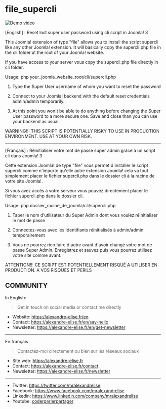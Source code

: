 # file_supercli

[![Demo video](https://img.youtube.com/vi/Tjbjh3dhcqE/0.jpg)](https://www.youtube.com/watch?v=Tjbjh3dhcqE)

[English] : Reset lost super user password using cli script in  Joomla! 3

This Joomla! extension of type "file" allows you to install the script supercli like any other Joomla! extension. It will basically copy the supercli.php file in the cli folder at the root of your Joomla! website.

If you have access to your server vous copy the supercli.php file directly in cli folder.

Usage: php your_joomla_website_root/cli/supercli.php

1. Type the Super User username of whom you want to reset the password

2. Connect to your Joomla! backend with the default reset credentials admin/admin temporarily.

3. At this point you won't be able to do anything before changing the Super User password to a more secure one. Save and close than you can use your backend as usual.

WARNING!!! THIS SCRIPT IS POTENTIALLY RISKY TO USE IN PRODUCTION ENVIRONMENT. USE AT YOUR OWN RISK.

------

[Français] : Réinitialiser votre mot de passe super admin grâce à un script cli dans Joomla! 3

Cette extension Joomla! de type "file" vous permet d'installer le script supercli comme n'importe qu'elle autre extension Joomla! cela va tout simplement placer le fichier supercli.php dans le dossier cli à la racine de votre site Joomla!. 

Si vous avez accès à votre serveur vous pouvez directement placer le fichier supercli.php dans le dossier cli.

Usage: php dossier_racine_de_joomla/cli/supercli.php

1. Taper le nom d'utilisateur du Super Admin dont vous voulez réinitialiser le mot de passe

2. Connectez-vous avec les identifiants réinitialisés à admin/admin temporairement

3. Vous ne pourrez rien faire d'autre avant d'avoir changé votre mot de passe Super Admin. Enregistrez et sauvez puis vous pourrez utilisez votre site comme avant.

ATTENTION!!! CE SCRIPT EST POTENTIELLEMENT RISQUÉ A UTILISER EN PRODUCTION. A VOS RISQUES ET PERILS


## COMMUNITY

In English:

> Get in touch on social media or contact me directly

* Website: https://alexandre-elise.fr/en
* Contact: https://alexandre-elise.fr/en/say-hello
* Newsletter: https://alexandre-elise.fr/en/get-newsletter

---------------------------------------------------

En français

> Contactez-moi directement ou bien sur les réseaux sociaux

* Site web: https://alexandre-elise.fr
* Contact: https://alexandre-elise.fr/contact
* Newsletter: https://alexandre-elise.fr/newsletter

-------------------------------------------------------

* Twitter: https://twitter.com/mralexandrelise
* Facebook: https://www.facebook.com/mralexandrelise
* Linkedin: https://www.linkedin.com/company/mralexandrelise
* Youtube: [coderparlerpartager](https://www.youtube.com/channel/UCCya8rIL-PVHm8Mt4QPW-xw?sub_confirmation=1)
